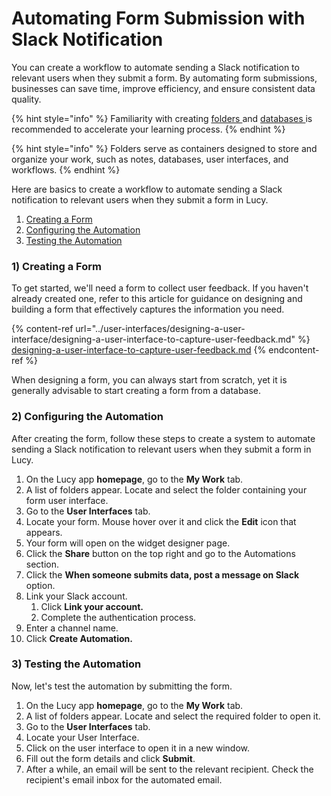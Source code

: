 # Automating Form Submission with Slack Notification

You can create a workflow to automate sending a Slack notification to relevant users when they submit a form. By automating form submissions, businesses can save time, improve efficiency, and ensure consistent data quality.

{% hint style="info" %}
Familiarity with creating [folders ](../folders/creating-a-new-folder.md)and [databases ](../databases/creating-and-editing-databases/)is recommended to accelerate your learning process.
{% endhint %}

{% hint style="info" %}
Folders serve as containers designed to store and organize your work, such as notes, databases, user interfaces, and workflows.
{% endhint %}

Here are basics to create a workflow to automate sending a Slack notification to relevant users when they submit a form in Lucy.&#x20;

1. [Creating a Form](automating-form-submission-with-slack-notification.md#id-1-creating-a-form)
2. [Configuring the Automation](automating-form-submission-with-slack-notification.md#id-2-configuring-the-automation)
3. [Testing the Automation](automating-form-submission-with-slack-notification.md#id-3-testing-the-automation)

### 1) Creating a Form

To get started, we'll need a form to collect user feedback. If you haven't already created one, refer to this article for guidance on designing and building a form that effectively captures the information you need.

{% content-ref url="../user-interfaces/designing-a-user-interface/designing-a-user-interface-to-capture-user-feedback.md" %}
[designing-a-user-interface-to-capture-user-feedback.md](../user-interfaces/designing-a-user-interface/designing-a-user-interface-to-capture-user-feedback.md)
{% endcontent-ref %}

When designing a form, you can always start from scratch, yet it is generally advisable to start creating a form from a database.

### 2) Configuring the Automation

After creating the form, follow these steps to create a system to automate sending a Slack notification to relevant users when they submit a form in Lucy.&#x20;

1. On the Lucy app **homepage**, go to the **My Work** tab.
2. A list of folders appear. Locate and select the folder containing your form user interface.
3. Go to the **User Interfaces** tab.
4. Locate your form. Mouse hover over it and click the **Edit** icon that appears.
5. Your form will open on the widget designer page.
6. Click the **Share** button on the top right and go to the Automations section.
7. Click the **When someone submits data, post a message on Slack** option.
8. Link your Slack account.
   1. Click **Link your account.**
   2. Complete the authentication process.
9. Enter a channel name.
10. Click **Create Automation.**

### 3) Testing the Automation

Now, let's test the automation by submitting the form.

1. On the Lucy app **homepage**, go to the **My Work** tab.
2. A list of folders appear. Locate and select the required folder to open it.
3. Go to the **User Interfaces** tab.
4. Locate your User Interface.
5. Click on the user interface to open it in a new window.
6. Fill out the form details and click **Submit**.
7. After a while, an email will be sent to the relevant recipient. Check the recipient's email inbox for the automated email.



